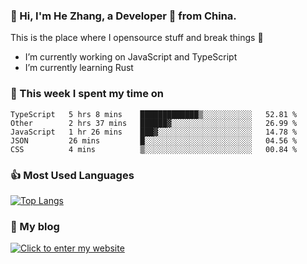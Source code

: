 ### 👋 Hi, I'm He Zhang, a Developer 🚀 from China.

This is the place where I opensource stuff and break things :rofl:

- I’m currently working on JavaScript and TypeScript
- I’m currently learning Rust

### 💪 This week I spent my time on 
<!--START_SECTION:waka-->

```text
TypeScript   5 hrs 8 mins    █████████████▒░░░░░░░░░░░   52.81 %
Other        2 hrs 37 mins   ██████▓░░░░░░░░░░░░░░░░░░   26.99 %
JavaScript   1 hr 26 mins    ███▓░░░░░░░░░░░░░░░░░░░░░   14.78 %
JSON         26 mins         █░░░░░░░░░░░░░░░░░░░░░░░░   04.56 %
CSS          4 mins          ▒░░░░░░░░░░░░░░░░░░░░░░░░   00.84 %
```

<!--END_SECTION:waka-->

### 👍 Most Used Languages
[![Top Langs](https://github-readme-stats.vercel.app/api/top-langs/?username=zhanghecool&layout=compact)](https://zhanghe.cool)

### 🌈 My blog 
[![Click to enter my website](https://cdn.jsdelivr.net/gh/zhanghecool/assets/images/gif/zhanghecools.gif)](https://zhanghe.cool)
